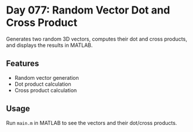 
# Day 077: Random Vector Dot and Cross Product

Generates two random 3D vectors, computes their dot and cross products, and displays the results in MATLAB.

## Features
- Random vector generation
- Dot product calculation
- Cross product calculation

## Usage
Run `main.m` in MATLAB to see the vectors and their dot/cross products.
